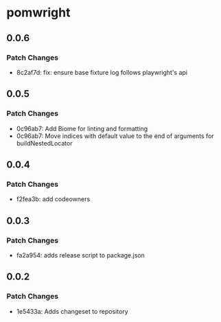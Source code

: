 # pomwright

## 0.0.6

### Patch Changes

- 8c2af7d: fix: ensure base fixture log follows playwright's api

## 0.0.5

### Patch Changes

- 0c96ab7: Add Biome for linting and formatting
- 0c96ab7: Move indices with default value to the end of arguments for buildNestedLocator

## 0.0.4

### Patch Changes

- f2fea3b: add codeowners

## 0.0.3

### Patch Changes

- fa2a954: adds release script to package.json

## 0.0.2

### Patch Changes

- 1e5433a: Adds changeset to repository
